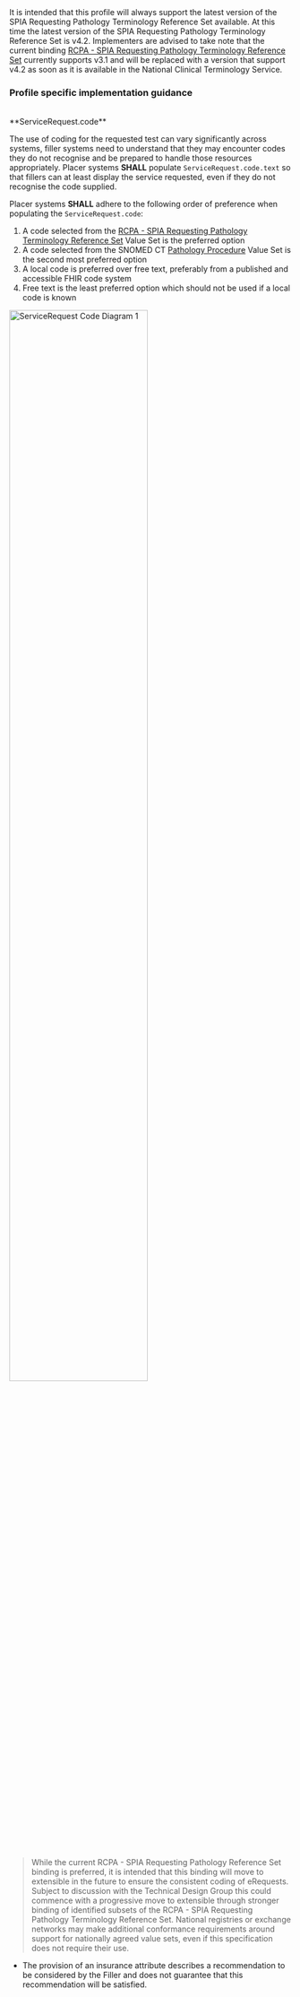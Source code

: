 <div class="stu-note">It is intended that this profile will always support the latest version of the SPIA Requesting Pathology Terminology Reference Set available. At this time the latest version of the SPIA Requesting Pathology Terminology Reference Set is v4.2. Implementers are advised to take note that the current binding <a href="https://www.healthterminologies.gov.au/integration/R4/fhir/ValueSet/spia-requesting-refset-3">RCPA - SPIA Requesting Pathology Terminology Reference Set</a> currently supports v3.1 and will be replaced with a version that support v4.2 as soon as it is available in the National Clinical Terminology Service.</div>

### Profile specific implementation guidance
<br/>
**ServiceRequest.code**

The use of coding for the requested test can vary significantly across systems, filler systems need to understand that they may encounter codes they do not recognise and be prepared to handle those resources appropriately. Placer systems **SHALL** populate `ServiceRequest.code.text` so that fillers can at least display the service requested, even if they do not recognise the code supplied.

Placer systems **SHALL** adhere to the following order of preference when populating the `ServiceRequest.code`:

1. A code selected from the [RCPA - SPIA Requesting Pathology Terminology Reference Set](https://www.healthterminologies.gov.au/integration/R4/fhir/ValueSet/spia-requesting-refset-3) Value Set is the preferred option
2. A code selected from the SNOMED CT [Pathology Procedure](https://www.healthterminologies.gov.au/integration/R4/fhir/ValueSet/pathology-procedure-1) Value Set is the second most preferred option
3. A local code is preferred over free text, preferably from a published and accessible FHIR code system​
4. Free text is the least preferred option which should not be used if a local code is known

<div> 
  <img src="eReqServiceRequestCodePathology.png" alt="ServiceRequest Code Diagram 1" style="width:70%"/>
</div>

<br/>


  
>While the current RCPA - SPIA Requesting Pathology Reference Set binding is preferred, it is intended that this binding will move to extensible in the future to ensure the consistent coding of eRequests. Subject to discussion with the Technical Design Group this could commence with a progressive move to extensible through stronger binding of identified subsets of the RCPA - SPIA Requesting Pathology Terminology Reference Set.  National registries or exchange networks may make additional conformance requirements around support for nationally agreed value sets, even if this specification does not require their use.


- The provision of an insurance attribute describes a recommendation to be considered by the Filler and does not guarantee that this recommendation will be satisfied.
